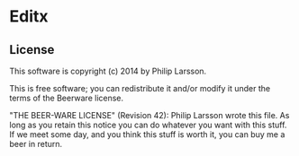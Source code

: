 
Editx
=================



## License ##
This software is copyright (c) 2014 by Philip Larsson.
 
This is free software; you can redistribute it and/or modify it under
the terms of the Beerware license.
 
"THE BEER-WARE LICENSE" (Revision 42):
Philip Larsson wrote this file. As long as you retain this notice you
can do whatever you want with this stuff. If we meet some day, and you think
this stuff is worth it, you can buy me a beer in return.